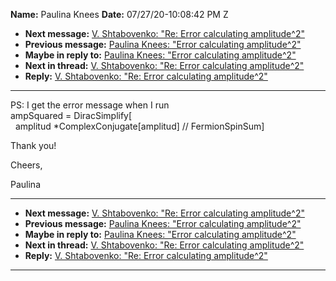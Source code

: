 **Name:** Paulina Knees
**Date:** 07/27/20-10:08:42 PM Z

  - **Next message:** [V. Shtabovenko: "Re: Error calculating
    amplitude^2"](1609.html)
  - **Previous message:** [Paulina Knees: "Error calculating
    amplitude^2"](1607.html)
  - **Maybe in reply to:** [Paulina Knees: "Error calculating
    amplitude^2"](1607.html)
  - **Next in thread:** [V. Shtabovenko: "Re: Error calculating
    amplitude^2"](1609.html)
  - **Reply:** [V. Shtabovenko: "Re: Error calculating
    amplitude^2"](1609.html)

-----

PS: I get the error message when I run  
ampSquared = DiracSimplify[  
  amplitud \*ComplexConjugate[amplitud] // FermionSpinSum]  

Thank you\!  

Cheers,  

Paulina  

-----

  - **Next message:** [V. Shtabovenko: "Re: Error calculating
    amplitude^2"](1609.html)
  - **Previous message:** [Paulina Knees: "Error calculating
    amplitude^2"](1607.html)
  - **Maybe in reply to:** [Paulina Knees: "Error calculating
    amplitude^2"](1607.html)
  - **Next in thread:** [V. Shtabovenko: "Re: Error calculating
    amplitude^2"](1609.html)
  - **Reply:** [V. Shtabovenko: "Re: Error calculating
    amplitude^2"](1609.html)

-----

